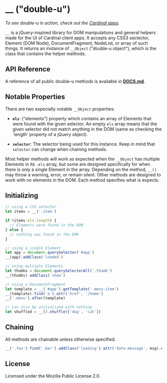 # __ ("double-u")

*To see double-u in action, check out the
[Cardinal apps](https://cardinalapps.xyz).* 

`__` is a jQuery-inspired library for DOM manipulations and general helpers made
for the UI of Cardinal client apps. It accepts any CSS3 seclector, Element (DOM
Node), DocumentFragment, NodeList, or array of such things. It returns an
instance of `__Object` ("double-u object"), which is the class that contains the
helper methods.

## API Reference

A reference of all public double-u methods is available in
**[DOCS.md](DOCS.md)**.

## Notable Properties

There are two especially notable `__Object` properties:

  - **`els`**: ("elements") property which contains an array of Elements that were
    found with the given selector. An empty `els` array means that the given
    selector did not match anything in the DOM (same as checking the `length'
    property of a jQuery object).

  - **`selector`**: The selector being used for this instance. Keep in mind that
    `selector` can change when chaining methods.

Most helper methods will work as expected when the `__Object` has multiple
Elements in its `.els` array, but some are designed specifically for when there
is only a single Element in the array. Depending on the method, `__()` may throw a
warning, error, or remain silent. Other methods are designed to work with no
elements in the DOM. Each method specifies what is expects.

## Initializing

```javascript
// using a CSS selector
let items = __('.item')

if (items.els.length) {
  // Elements were found in the DOM
} else {
  // nothing was found in the DOM
}

// using a single Element
let app = document.querySelector('#app')
__(app).addClass('loaded')

// using multiple Elements
let thumbs = document.querySelectorAll('.thumb')
__(thumbs).addClass('show')

// using a DocumentFragment
let template = __('#app').getTemplate('.menu-item')
__(template).find('a').attr('href', '/home')
__('.menu').after(template)

// can also be initialized with nothing
let shuffled = __().shuffle(['dog', 'cat'])
```

## Chaining

All methods are chainable unless otherwise specified.

```javascript
__('.foo').find('.bar').addClass('loading').attr('data-message', msg).each((el) => {})
```

## License

Licensed under the Mozilla Public License 2.0.
